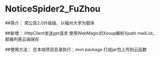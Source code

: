 # NoticeSpider2_FuZhou
##简介：
爬公告2.0升级版，以福州大学为载体

##新增：
HttpClient发送get请求
使用WebMagic的Xsoup解析Xpath
mailList，邮箱列表云端保存

##使用方法：
在本地项目目录执行：mvn package
打成jar包上传到云函数
